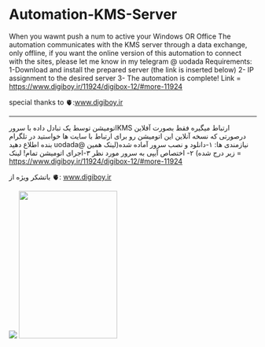 # Automation-KMS-Server
When you wawnt push a num to active your Windows OR Office
The automation communicates with the KMS server through a data exchange, only offline, if you want the online version of this automation to connect with the sites, please let me know in my telegram @ uodada
Requirements:
1-Download and install the prepared server (the link is inserted below)
2- IP assignment to the desired server
3- The automation is complete!
Link = https://www.digiboy.ir/11924/digibox-12/#more-11924

special thanks to 🫀:www.digiboy.ir
_______________________________________________________________________________________________________________________________________________________________________________________________________________________
اتومیشن توسط یک تبادل داده با سرورKMS ارتباط میگیره فقط بصورت آفلاین درصورتی که نسخه آنلاین این اتومیشن رو برای ارتباط با سایت ها خواستید در تلگرام بنده اطلاع دهید uodada@
نیازمندی ها:
۱-دانلود و نصب سرور آماده شده(لینک همین زیر درج شده)
۲- اختصاص  آیپی به سرور مورد نظر 
۳-اجرای اتومیشن تمام! 
لینک = https://www.digiboy.ir/11924/digibox-12/#more-11924

باتشکر ویژه از 🫀: www.digiboy.ir

<a href="https://www.coffeebede.com/8damird2"><img class="img-fluid" src="https://coffeebede.ir/DashboardTemplateV2/app-assets/images/banner/default-yellow.svg" /></a>
<a href="https://hamibash.com/8damird2"><img class="sponser" src="https://bayanbox.ir/view/3251453818529911915/Sponsor.png" width="200" height="300"/></a>

